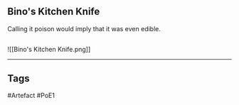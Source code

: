 ## Bino's Kitchen Knife
Calling it poison would imply
that it was even edible.
##
![[Bino's Kitchen Knife.png]]

---
## Tags
#Artefact
#PoE1